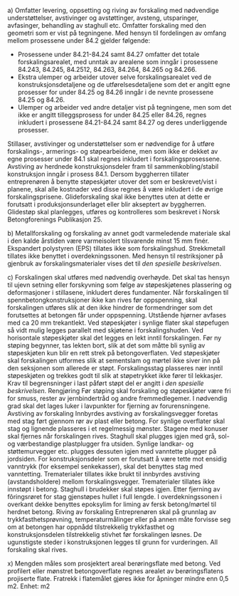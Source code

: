 a) Omfatter levering, oppsetting og riving av forskaling med nødvendige understøttelser, avstivinger og avstøttinger, avsteng, utsparinger, avfasinger, behandling av staghull etc. Omfatter forskaling med den geometri som er vist på tegningene.
Med hensyn til fordelingen av omfang mellom prosessene under 84.2 gjelder følgende:
-  Prosessene under 84.21-84.24 samt 84.27 omfatter det totale forskalingsarealet, med unntak av arealene som inngår i prosessene 84.243, 84.245, 84.2512, 84.263, 84.264, 84.265 og 84.266.
-  Ekstra ulemper og arbeider utover selve forskalingsarealet ved de konstruksjonsdetaljene og de utførelsesdetaljene som det er angitt egne prosesser for under 84.25 og 84.26 inngår i de nevnte prosessene 84.25 og 84.26.
-  Ulemper og arbeider ved andre detaljer vist på tegningene, men som det ikke er angitt tilleggsprosess for under 84.25 eller 84.26, regnes inkludert i prosessene 84.21-84.24 samt 84.27 og deres underliggende prosesser.

Stillaser, avstivinger og understøttelser som er nødvendige for å utføre forskalings-, armerings- og støpearbeidene, men som ikke er dekket av egne prosesser under 84.1 skal regnes inkludert i forskalingsprosessene.
Avstiving av herdnede konstruksjonsdeler fram til sammenkobling/stabil konstruksjon inngår i prosess 84.1.
Dersom byggherren tillater entreprenøren å benytte støpeskjøter utover det som er beskrevet/vist i planene, skal alle kostnader ved disse regnes å være inkludert i de øvrige forskalingsprisene.
Glideforskaling skal ikke benyttes uten at dette er forutsatt i produksjonsunderlaget eller blir akseptert av byggherren. Glidestøp skal planlegges, utføres og kontrolleres som beskrevet i Norsk Betongforenings Publikasjon 25.

b) Metallforskaling og forskaling av annet godt varmeledende materiale skal i den kalde årstiden være varmeisolert tilsvarende minst 15 mm finér. Ekspandert polystyren (EPS) tillates ikke som forskalingshud. Strekkmetall tillates ikke benyttet i overdekningssonen.
Med hensyn til restriksjoner på gjenbruk av forskalingsmaterialer vises det til *den spesielle beskrivelsen*.

c) Forskalingen skal utføres med nødvendig overhøyde. Det skal tas hensyn til ujevn setning eller forskyvning som følge av støpeskjøtenes plassering og deformasjoner i stillasene, inkludert deres fundamenter.
Når forskalingen til spennbetongkonstruksjoner ikke kan rives før oppspenning, skal forskalingen utføres slik at den ikke hindrer de formendringer som det forutsettes at betongen får under oppspenning.
Utstående hjørner avfases med ca 20 mm trekantlekt.
Ved støpeskjøter i synlige flater skal støpefugen så vidt mulig legges parallelt med skjøtene i forskalingshuden. Ved horisontale støpeskjøter skal det legges en lekt inntil forskalingen. Før ny støping begynner, tas lekten bort, slik at det som måtte bli synlig av støpeskjøten kun blir en rett strek på betongoverflaten.
Ved støpeskjøter skal forskalingen utformes slik at sementslam og mørtel ikke siver inn på den seksjonen som allerede er støpt. Forskalingsstag plasseres nær inntil støpeskjøten og trekkes godt til slik at støpetrykket ikke fører til lekkasjer. Krav til begrensninger i last påført støpt del er angitt i *den spesielle beskrivelsen*.
Rengjøring
Før støping skal forskaling og støpeskjøter være fri for smuss, rester av jernbindertråd og andre fremmedlegemer. I nødvendig grad skal det lages luker i lavpunkter for fjerning av forurensningene.
Avstiving av forskaling
Innbyrdes avstiving av forskalingsvegger foretas med stag ført gjennom rør av plast eller betong. For synlige overflater skal stag og lignende plasseres i et regelmessig mønster. Stagene med konuser skal fjernes når forskalingen rives. Staghull skal plugges igjen med grå, sol- og værbestandige plastplugger fra utsiden. Synlige landkar- og støttemurvegger etc. plugges dessuten igjen med vanntette plugger på jordsiden.
For konstruksjonsdeler som er forutsatt å være tette mot ensidig vanntrykk (for eksempel senkekasser), skal det benyttes stag med vanntetting.
Trematerialer tillates ikke brukt til innbyrdes avstiving (avstandsholdere) mellom forskalingsvegger. Trematerialer tillates ikke innstøpt i betong.
Staghull i brudekker skal støpes igjen. Etter fjerning av fôringsrøret for stag gjenstøpes hullet i full lengde. I overdekningssonen i overkant dekke benyttes epoksylim for liming av fersk betong/mørtel til herdnet betong.
Riving av forskaling
Entreprenøren skal på grunnlag av trykkfasthetsprøvning, temperaturmålinger eller på annen måte forvisse seg om at betongen har oppnådd tilstrekkelig trykkfasthet og konstruksjonsdelen tilstrekkelig stivhet før forskalingen løsnes. De ugunstigste steder i konstruksjonen legges til grunn for vurderingen.
All forskaling skal rives.

x) Mengden måles som prosjektert areal berøringsflate med betong. Ved profilert eller mønstret betongoverflate regnes arealet av berøringsflatens projiserte flate. Fratrekk i flatemålet gjøres ikke for åpninger mindre enn 0,5 m2. Enhet: m2

